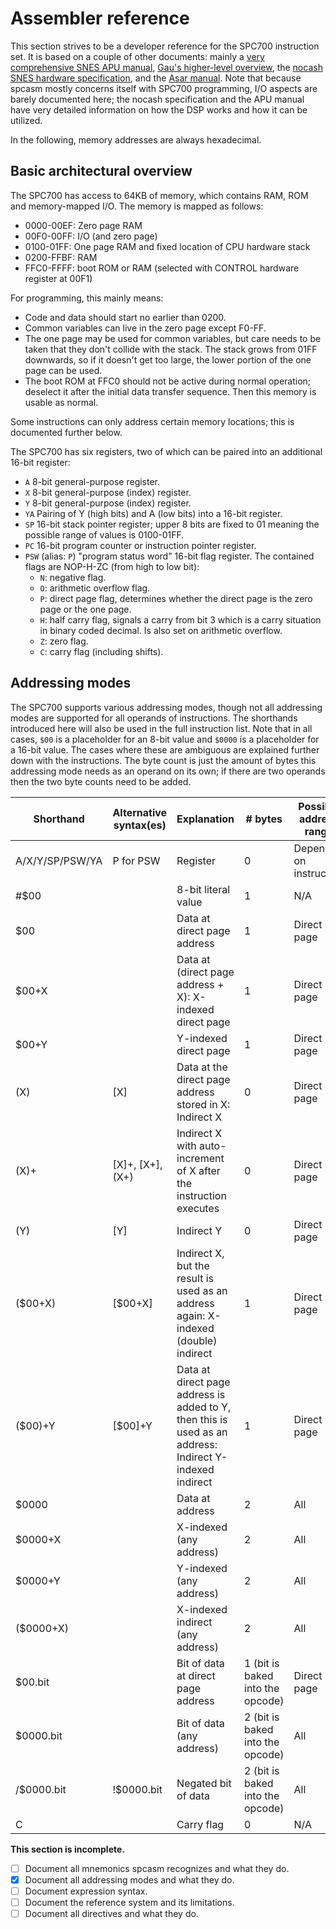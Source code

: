 # Assembler reference

This section strives to be a developer reference for the SPC700 instruction set. It is based on a couple of other documents: mainly a [very comprehensive SNES APU manual](https://web.archive.org/web/20060208001231/http://www.alpha-ii.com/snesmusic/files/spc700_apu_manual.txt), [Gau's higher-level overview](http://emureview.ztnet.com/developerscorner/SoundCPU/spc.htm), the [nocash SNES hardware specification](https://problemkaputt.de/fullsnes.htm#snesapudspbrrsamples), and the [Asar manual](https://rpghacker.github.io/asar/manual/). Note that because spcasm mostly concerns itself with SPC700 programming, I/O aspects are barely documented here; the nocash specification and the APU manual have very detailed information on how the DSP works and how it can be utilized.

In the following, memory addresses are always hexadecimal.

## Basic architectural overview

The SPC700 has access to 64KB of memory, which contains RAM, ROM and memory-mapped I/O. The memory is mapped as follows:

- 0000-00EF: Zero page RAM
- 00F0-00FF: I/O (and zero page)
- 0100-01FF: One page RAM and fixed location of CPU hardware stack
- 0200-FFBF: RAM
- FFC0-FFFF: boot ROM or RAM (selected with CONTROL hardware register at 00F1)

For programming, this mainly means:

- Code and data should start no earlier than 0200.
- Common variables can live in the zero page except F0-FF.
- The one page may be used for common variables, but care needs to be taken that they don't collide with the stack. The stack grows from 01FF downwards, so if it doesn't get too large, the lower portion of the one page can be used.
- The boot ROM at FFC0 should not be active during normal operation; deselect it after the initial data transfer sequence. Then this memory is usable as normal.

Some instructions can only address certain memory locations; this is documented further below.

The SPC700 has six registers, two of which can be paired into an additional 16-bit register:

- `A` 8-bit general-purpose register.
- `X` 8-bit general-purpose (index) register.
- `Y` 8-bit general-purpose (index) register.
- `YA` Pairing of Y (high bits) and A (low bits) into a 16-bit register.
- `SP` 16-bit stack pointer register; upper 8 bits are fixed to 01 meaning the possible range of values is 0100-01FF.
- `PC` 16-bit program counter or instruction pointer register.
- `PSW` (alias: `P`) "program status word" 16-bit flag register. The contained flags are NOP-H-ZC (from high to low bit):
  - `N`: negative flag.
  - `O`: arithmetic overflow flag.
  - `P`: direct page flag, determines whether the direct page is the zero page or the one page.
  - `H`: half carry flag, signals a carry from bit 3 which is a carry situation in binary coded decimal. Is also set on arithmetic overflow.
  - `Z`: zero flag.
  - `C`: carry flag (including shifts).

## Addressing modes

The SPC700 supports various addressing modes, though not all addressing modes are supported for all operands of instructions. The shorthands introduced here will also be used in the full instruction list. Note that in all cases, `$00` is a placeholder for an 8-bit value and `$0000` is a placeholder for a 16-bit value. The cases where these are ambiguous are explained further down with the instructions. The byte count is just the amount of bytes this addressing mode needs as an operand on its own; if there are two operands then the two byte counts need to be added.

| Shorthand       | Alternative syntax(es) | Explanation                                                                                             | # bytes                          | Possible address range |
| --------------- | ---------------------- | ------------------------------------------------------------------------------------------------------- | -------------------------------- | ---------------------- |
| A/X/Y/SP/PSW/YA | P for PSW              | Register                                                                                                | 0                                | Depends on instruction |
| #$00            |                        | 8-bit literal value                                                                                     | 1                                | N/A                    |
| $00             |                        | Data at direct page address                                                                             | 1                                | Direct page            |
| $00+X           |                        | Data at (direct page address + X): X-indexed direct page                                                | 1                                | Direct page            |
| $00+Y           |                        | Y-indexed direct page                                                                                   | 1                                | Direct page            |
| (X)             | [X]                    | Data at the direct page address stored in X: Indirect X                                                 | 0                                | Direct page            |
| (X)+            | [X]+, [X+], (X+)       | Indirect X with auto-increment of X after the instruction executes                                      | 0                                | Direct page            |
| (Y)             | [Y]                    | Indirect Y                                                                                              | 0                                | Direct page            |
| ($00+X)         | [$00+X]                | Indirect X, but the result is used as an address again: X-indexed (double) indirect                     | 1                                | Direct page            |
| ($00)+Y         | [$00]+Y                | Data at direct page address is added to Y, then this is used as an address: Indirect Y-indexed indirect | 1                                | Direct page            |
| $0000           |                        | Data at address                                                                                         | 2                                | All                    |
| $0000+X         |                        | X-indexed (any address)                                                                                 | 2                                | All                    |
| $0000+Y         |                        | Y-indexed (any address)                                                                                 | 2                                | All                    |
| ($0000+X)       |                        | X-indexed indirect (any address)                                                                        | 2                                | All                    |
| $00.bit         |                        | Bit of data at direct page address                                                                      | 1 (bit is baked into the opcode) | Direct page            |
| $0000.bit       |                        | Bit of data (any address)                                                                               | 2 (bit is baked into the opcode) | All                    |
| /$0000.bit      | !$0000.bit             | Negated bit of data                                                                                     | 2 (bit is baked into the opcode) | All                    |
| C               |                        | Carry flag                                                                                              | 0                                | N/A                    |

**This section is incomplete.**

- [ ] Document all mnemonics spcasm recognizes and what they do.
- [x] Document all addressing modes and what they do.
- [ ] Document expression syntax.
- [ ] Document the reference system and its limitations.
- [ ] Document all directives and what they do.
